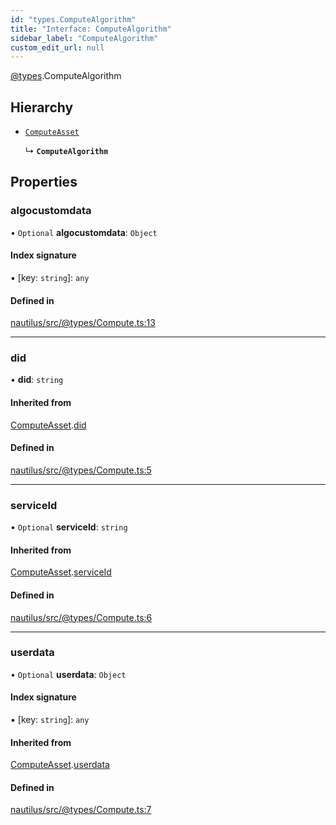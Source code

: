 ```yaml
---
id: "types.ComputeAlgorithm"
title: "Interface: ComputeAlgorithm"
sidebar_label: "ComputeAlgorithm"
custom_edit_url: null
---
```


[@types](../modules/types.md).ComputeAlgorithm

## Hierarchy

- [`ComputeAsset`](types.ComputeAsset.md)

  ↳ **`ComputeAlgorithm`**

## Properties

### algocustomdata

• `Optional` **algocustomdata**: `Object`

#### Index signature

▪ [key: `string`]: `any`

#### Defined in

[nautilus/src/@types/Compute.ts:13](https://github.com/deltaDAO/nautilus/blob/75cfaa6/src/@types/Compute.ts#L13)

___

### did

• **did**: `string`

#### Inherited from

[ComputeAsset](types.ComputeAsset.md).[did](types.ComputeAsset.md#did)

#### Defined in

[nautilus/src/@types/Compute.ts:5](https://github.com/deltaDAO/nautilus/blob/75cfaa6/src/@types/Compute.ts#L5)

___

### serviceId

• `Optional` **serviceId**: `string`

#### Inherited from

[ComputeAsset](types.ComputeAsset.md).[serviceId](types.ComputeAsset.md#serviceid)

#### Defined in

[nautilus/src/@types/Compute.ts:6](https://github.com/deltaDAO/nautilus/blob/75cfaa6/src/@types/Compute.ts#L6)

___

### userdata

• `Optional` **userdata**: `Object`

#### Index signature

▪ [key: `string`]: `any`

#### Inherited from

[ComputeAsset](types.ComputeAsset.md).[userdata](types.ComputeAsset.md#userdata)

#### Defined in

[nautilus/src/@types/Compute.ts:7](https://github.com/deltaDAO/nautilus/blob/75cfaa6/src/@types/Compute.ts#L7)
